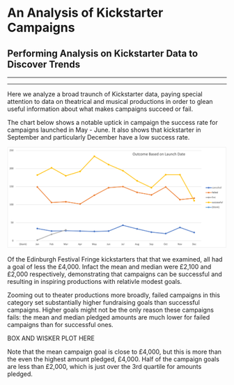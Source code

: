 # An Analysis of Kickstarter Campaigns
## Performing Analysis on Kickstarter Data to Discover Trends
---
---
Here we analyze a broad traunch of Kickstarter data, paying special attention to data on theatrical and musical productions in order to glean useful information about what makes campaigns succeed or fail.  

The chart below shows a notable uptick in campaign the success rate for campaigns launched in May - June. It also shows that kickstarter in September and particularly December have a low success rate.

![Outcome Based on Launch Date.png](https://github.com/brendan-oi/kickstarter-analysis/blob/main/Outcome%20Based%20on%20Launch%20Date.png)

Of the Edinburgh Festival Fringe kickstarters that that we examined, all had a goal of less the £4,000. Infact the mean and median were £2,100 and £2,000 respectively, demonstrating that campaigns can be successful and resulting in inspiring productions with relativle modest goals.

Zooming out to theater productions more broadly, failed campaigns in this category set substantially higher fundraising goals than successful campaigns. Higher goals might not be the only reason these campaigns fails: the mean and median pledged amounts are much lower for failed campaigns than for successful ones. 

BOX AND WISKER PLOT HERE

Note that the mean campaign goal is close to £4,000, but this is more than the even the highest amount pledged, £4,000. Half of the campaign goals are less than £2,000, which is just over the 3rd quartile for amounts pledged.
